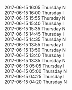 2017-06-15 16:05 Thursday  N  
2017-06-15 16:00 Thursday  I  
2017-06-15 15:55 Thursday  N  
2017-06-15 15:40 Thursday  I  
2017-06-15 15:35 Thursday  N  
2017-06-15 14:45 Thursday  I  
2017-06-15 14:35 Thursday  N  
2017-06-15 13:55 Thursday  I  
2017-06-15 13:50 Thursday  N  
2017-06-15 13:40 Thursday  I  
2017-06-15 13:35 Thursday  N  
2017-06-15 05:05 Thursday  I  
2017-06-15 05:00 Thursday  N  
2017-06-15 04:25 Thursday  I  
2017-06-15 04:20 Thursday  N  
